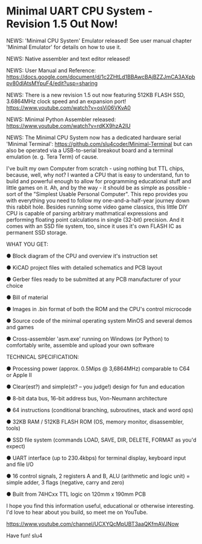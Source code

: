 # Minimal UART CPU System - Revision 1.5 Out Now!

NEWS: 'Minimal CPU System' Emulator released! See user manual chapter 'Minimal Emulator' for details on how to use it.

NEWS: Native assembler and text editor released!

NEWS: User Manual and Reference: https://docs.google.com/document/d/1c2ZHtLd1BBAwcBAjBZZJmCA3AXpbpv80dlAtsMYpuF4/edit?usp=sharing

NEWS: There is a new revision 1.5 out now featuring 512KB FLASH SSD, 3.6864MHz clock speed and an expansion port!
https://www.youtube.com/watch?v=osVi06VKvA0

NEWS: Minimal Python Assembler released: https://www.youtube.com/watch?v=rdKX9hzA2lU

NEWS: The Minimal CPU System now has a dedicated hardware serial 'Minimal Terminal': https://github.com/slu4coder/Minimal-Terminal
but can also be operated via a USB-to-serial breakout board and a terminal emulation (e. g. Tera Term) of cause.

I've built my own Computer from scratch - using nothing but TTL chips, because, well, why not? I wanted a CPU that is easy to understand, fun to build and powerful enough to allow for programming educational stuff and little games on it. Ah, and by the way - it should be as simple as possible - sort of the "Simplest Usable Personal Computer". This repo provides you with everything you need to follow my one-and-a-half-year journey down this rabbit hole. Besides running some video game classics, this little DIY CPU is capable of parsing arbitrary mathmatical expressions and performing floating point calculations in single (32-bit) precision. And it comes with an SSD file system, too, since it uses it's own FLASH IC as permanent SSD storage.

WHAT YOU GET:

  ● Block diagram of the CPU and overview it's instruction set
  
  ● KiCAD project files with detailed schematics and PCB layout
  
  ● Gerber files ready to be submitted at any PCB manufacturer of your choice
  
  ● Bill of material
  
  ● Images in .bin format of both the ROM and the CPU's control microcode
  
  ● Source code of the minimal operating system MinOS and several demos and games
  
  ● Cross-assembler 'asm.exe' running on Windows (or Python) to comfortably write, assemble and upload your own software
  

TECHNICAL SPECIFICATION:
  
  ● Processing power (approx. 0.5Mips @ 3,6864MHz) comparable to C64 or Apple II
  
  ● Clear(est?) and simple(st? – you judge!) design for fun and education
  
  ● 8-bit data bus, 16-bit address bus, Von-Neumann architecture
  
  ● 64 instructions (conditional branching, subroutines, stack and word ops)
  
  ● 32KB RAM / 512KB FLASH ROM (OS, memory monitor, disassembler, tools)
  
  ● SSD file system (commands LOAD, SAVE, DIR, DELETE, FORMAT as you'd expect)
  
  ● UART interface (up to 230.4kbps) for terminal display, keyboard input and file I/O
  
  ● 16 control signals, 2 registers A and B, ALU (arithmetic and logic unit) = simple adder, 3 flags (negative, carry and zero)
  
  ● Built from 74HCxx TTL logic on 120mm x 190mm PCB
  

I hope you find this information useful, educational or otherwise interesting. I'd love to hear about you build, so meet me on YouTube.

https://www.youtube.com/channel/UCXYQcMpUBT3aaQKfmAVJNow

Have fun!
slu4
